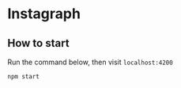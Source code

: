 # Instagraph

## How to start

Run the command below, then visit `localhost:4200`

```bash
npm start
```